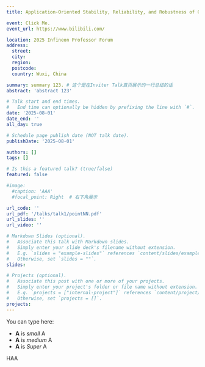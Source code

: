 ```yaml
---
title: Application-Oriented Stability, Reliability, and Robustness of GaN Power Devices

event: Click Me.
event_url: https://www.bilibili.com/

location: 2025 Infineon Professor Forum
address:
  street:
  city:
  region:
  postcode:
  country: Wuxi, China

summary: summary 123. # 这个是在Inviter Talk首页展示的一行总结的话
abstract: 'abstract 123'

# Talk start and end times.
#   End time can optionally be hidden by prefixing the line with `#`.
date: '2025-08-01'
date_end: ''
all_day: true

# Schedule page publish date (NOT talk date).
publishDate: '2025-08-01'

authors: []
tags: []

# Is this a featured talk? (true/false)
featured: false

#image:
  #caption: 'AAA'
  #focal_point: Right  # 右下角展示

url_code: ''
url_pdf: '/talks/talk1/pointNN.pdf'
url_slides: ''
url_video: ''

# Markdown Slides (optional).
#   Associate this talk with Markdown slides.
#   Simply enter your slide deck's filename without extension.
#   E.g. `slides = "example-slides"` references `content/slides/example-slides.md`.
#   Otherwise, set `slides = ""`.
slides:

# Projects (optional).
#   Associate this post with one or more of your projects.
#   Simply enter your project's folder or file name without extension.
#   E.g. `projects = ["internal-project"]` references `content/project/deep-learning/index.md`.
#   Otherwise, set `projects = []`.
projects:
---
```


You can type here:

- **A** is _small_ A
- **A** is _medium_ A
- **A** is _Super_ A

HAA
